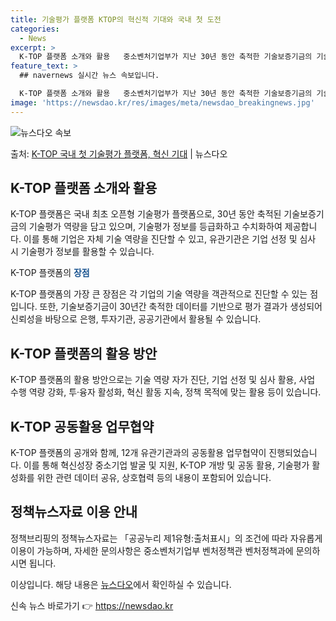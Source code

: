 ```yaml
---
title: 기술평가 플랫폼 KTOP의 혁신적 기대와 국내 첫 도전
categories:
  - News
excerpt: >
  K-TOP 플랫폼 소개와 활용   중소벤처기업부가 지난 30년 동안 축적한 기술보증기금의 기술평가역량을 담은…
feature_text: >
  ## navernews 실시간 뉴스 속보입니다.

  K-TOP 플랫폼 소개와 활용   중소벤처기업부가 지난 30년 동안 축적한 기술보증기금의 기술평가역량을 담은…
image: 'https://newsdao.kr/res/images/meta/newsdao_breakingnews.jpg'
---
```


![뉴스다오 속보](https://newsdao.kr/res/images/meta/newsdao_breakingnews.jpg)

<p>출처: <a href="https://newsdao.kr/4316" rel="dofollow">K-TOP 국내 첫 기술평가 플랫폼, 혁신 기대</a> | 뉴스다오</p>

<h2 data-ke-size="size26">K-TOP 플랫폼 소개와 활용</h2>
K-TOP 플랫폼은 국내 최초 오픈형 기술평가 플랫폼으로, 30년 동안 축적된 기술보증기금의 기술평가 역량을 담고 있으며, 기술평가 정보를 등급화하고 수치화하여 제공합니다. 이를 통해 기업은 자체 기술 역량을 진단할 수 있고, 유관기관은 기업 선정 및 심사 시 기술평가 정보를 활용할 수 있습니다.

<p data-ke-size="size16">K-TOP 플랫폼의 <b><span style="color: #1a5490;">장점</span></b></p>
K-TOP 플랫폼의 가장 큰 장점은 각 기업의 기술 역량을 객관적으로 진단할 수 있는 점입니다. 또한, 기술보증기금이 30년간 축적한 데이터를 기반으로 평가 결과가 생성되어 신뢰성을 바탕으로 은행, 투자기관, 공공기관에서 활용될 수 있습니다.

<h2 data-ke-size="size26">K-TOP 플랫폼의 활용 방안</h2>
K-TOP 플랫폼의 활용 방안으로는 기술 역량 자가 진단, 기업 선정 및 심사 활용, 사업 수행 역량 강화, 투·융자 활성화, 혁신 활동 지속, 정책 목적에 맞는 활용 등이 있습니다.

<h2 data-ke-size="size26">K-TOP 공동활용 업무협약</h2>
K-TOP 플랫폼의 공개와 함께, 12개 유관기관과의 공동활용 업무협약이 진행되었습니다. 이를 통해 혁신성장 중소기업 발굴 및 지원, K-TOP 개방 및 공동 활용, 기술평가 활성화를 위한 관련 데이터 공유, 상호협력 등의 내용이 포함되어 있습니다.

<h2 data-ke-size="size26">정책뉴스자료 이용 안내</h2>
정책브리핑의 정책뉴스자료는 「공공누리 제1유형:출처표시」의 조건에 따라 자유롭게 이용이 가능하며, 자세한 문의사항은 중소벤처기업부 벤처정책관 벤처정책과에 문의하시면 됩니다.

이상입니다. 해당 내용은 <a href="https://newsdao.kr/4316">뉴스다오</a>에서 확인하실 수 있습니다. 

신속 뉴스 바로가기 👉 <a href="https://newsdao.kr" rel="dofollow">https://newsdao.kr</a>


